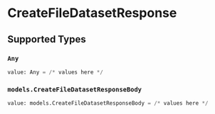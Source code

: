 # CreateFileDatasetResponse


## Supported Types

### `Any`

```python
value: Any = /* values here */
```

### `models.CreateFileDatasetResponseBody`

```python
value: models.CreateFileDatasetResponseBody = /* values here */
```

